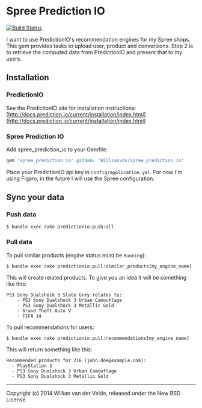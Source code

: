 Spree Prediction IO
===

[![Build Status](https://travis-ci.org/Willianvdv/spree_prediction_io.png?branch=master)](https://travis-ci.org/Willianvdv/spree_prediction_io)

I want to use PredictionIO's recommendation engines for my Spree shops. This gem provides tasks to upload user, product and conversions. Step 2 is to retrieve the computed data from PredictionIO and present that to my users.


Installation
------------

### PredictionIO

See the PredictionIO site for installation instructions: [http://docs.prediction.io/current/installation/index.html](http://docs.prediction.io/current/installation/index.html)

### Spree Prediction IO

Add spree_prediction_io to your Gemfile:

```ruby
gem 'spree_prediction_io' github: 'Willianvdv/spree_prediction_io'
```

Place your PredictionIO api key in `config/application.yml`. For now I'm using Figaro, in the future I will use the Spree configuration.

Sync your data
---

### Push data

```
$ bundle exec rake predictionio:push:all
```

### Pull data

To pull similar products (engine status must be `Running`):

```
$ bundle exec rake predictionio:pull:similar_products[my_engine_name]
```

This will create related products. To give you an idea it will be something like this:

```
PS3 Sony Dualshock 3 Slate Grey relates to:
	- PS3 Sony Dualshock 3 Urban Camouflage
	- PS3 Sony Dualshock 3 Metallic Gold
	- Grand Theft Auto V
	- FIFA 14
```

To pull recommendations for users:

```
$ bundle exec rake predictionio:pull:recommendations[my_engine_name]
```

This will return something like this:

```
Recommended products for 216 (john.doe@example.com):
  - PlayStation 3
  - PS3 Sony Dualshock 3 Urban Camouflage
  - PS3 Sony Dualshock 3 Metallic Gold
```

---

Copyright (c) 2014 Willian van der Velde, released under the New BSD License
